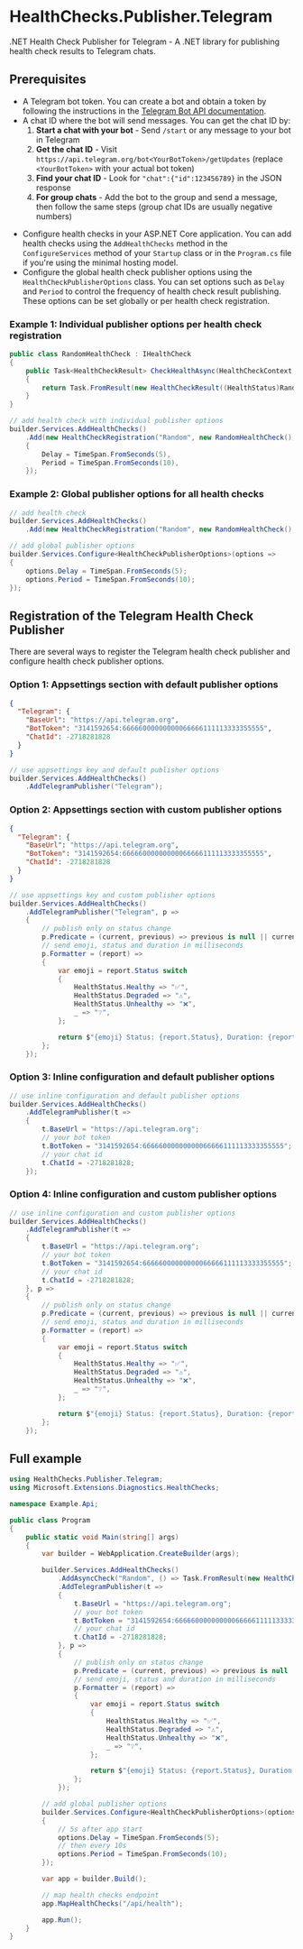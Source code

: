 # HealthChecks.Publisher.Telegram

.NET Health Check Publisher for Telegram - A .NET library for publishing health check results to Telegram chats.

## Prerequisites

- A Telegram bot token. You can create a bot and obtain a token by following the instructions in the [Telegram Bot API documentation](https://core.telegram.org/bots/api).
- A chat ID where the bot will send messages. You can get the chat ID by:
  1. **Start a chat with your bot** - Send `/start` or any message to your bot in Telegram
  2. **Get the chat ID** - Visit `https://api.telegram.org/bot<YourBotToken>/getUpdates` (replace `<YourBotToken>` with your actual bot token)
  3. **Find your chat ID** - Look for `"chat":{"id":123456789}` in the JSON response
  4. **For group chats** - Add the bot to the group and send a message, then follow the same steps (group chat IDs are usually negative numbers)

<!-- ## Installation
  You can install the `HealthChecks.Publisher.Telegram` package via NuGet Package Manager or by using the .NET CLI.

````bash
dotnet add package HealthChecks.Publisher.Telegram
``` -->

- Configure health checks in your ASP.NET Core application. You can add health checks using the `AddHealthChecks` method in the `ConfigureServices` method of your `Startup` class or in the `Program.cs` file if you're using the minimal hosting model.
- Configure the global health check publisher options using the `HealthCheckPublisherOptions` class. You can set options such as `Delay` and `Period` to control the frequency of health check result publishing. These options can be set globally or per health check registration.

### Example 1: Individual publisher options per health check registration

```cs
public class RandomHealthCheck : IHealthCheck
{
    public Task<HealthCheckResult> CheckHealthAsync(HealthCheckContext context, CancellationToken cancellationToken = default)
    {
        return Task.FromResult(new HealthCheckResult((HealthStatus)Random.Shared.Next(3)));
    }
}
```

```cs
// add health check with individual publisher options
builder.Services.AddHealthChecks()
    .Add(new HealthCheckRegistration("Random", new RandomHealthCheck(), HealthStatus.Unhealthy, ["random"])
    {
        Delay = TimeSpan.FromSeconds(5),
        Period = TimeSpan.FromSeconds(10),
    });
```

### Example 2: Global publisher options for all health checks

```cs
// add health check
builder.Services.AddHealthChecks()
    .Add(new HealthCheckRegistration("Random", new RandomHealthCheck(), HealthStatus.Unhealthy, ["random"]));

// add global publisher options
builder.Services.Configure<HealthCheckPublisherOptions>(options =>
{
    options.Delay = TimeSpan.FromSeconds(5);
    options.Period = TimeSpan.FromSeconds(10);
});
```

## Registration of the Telegram Health Check Publisher

There are several ways to register the Telegram health check publisher and configure health check publisher options.

### Option 1: Appsettings section with default publisher options

```json
{
  "Telegram": {
    "BaseUrl": "https://api.telegram.org",
    "BotToken": "3141592654:66666000000000066666111113333355555",
    "ChatId": -2718281828
  }
}
```

```cs
// use appsettings key and default publisher options
builder.Services.AddHealthChecks()
    .AddTelegramPublisher("Telegram");
```

### Option 2: Appsettings section with custom publisher options

```json
{
  "Telegram": {
    "BaseUrl": "https://api.telegram.org",
    "BotToken": "3141592654:66666000000000066666111113333355555",
    "ChatId": -2718281828
  }
}
```

```cs
// use appsettings key and custom publisher options
builder.Services.AddHealthChecks()
    .AddTelegramPublisher("Telegram", p =>
    {
        // publish only on status change
        p.Predicate = (current, previous) => previous is null || current.Status != previous.Status;
        // send emoji, status and duration in milliseconds
        p.Formatter = (report) =>
        {
            var emoji = report.Status switch
            {
                HealthStatus.Healthy => "✅",
                HealthStatus.Degraded => "⚠️",
                HealthStatus.Unhealthy => "❌",
                _ => "❔",
            };

            return $"{emoji} Status: {report.Status}, Duration: {report.TotalDuration.TotalMilliseconds}";
        };
    });
```

### Option 3: Inline configuration and default publisher options

```cs
// use inline configuration and default publisher options
builder.Services.AddHealthChecks()
    .AddTelegramPublisher(t =>
    {
        t.BaseUrl = "https://api.telegram.org";
        // your bot token
        t.BotToken = "3141592654:66666000000000066666111113333355555";
        // your chat id
        t.ChatId = -2718281828;
    });
```

### Option 4: Inline configuration and custom publisher options

```cs
// use inline configuration and custom publisher options
builder.Services.AddHealthChecks()
    .AddTelegramPublisher(t =>
    {
        t.BaseUrl = "https://api.telegram.org";
        // your bot token
        t.BotToken = "3141592654:66666000000000066666111113333355555";
        // your chat id
        t.ChatId = -2718281828;
    }, p =>
    {
        // publish only on status change
        p.Predicate = (current, previous) => previous is null || current.Status != previous.Status;
        // send emoji, status and duration in milliseconds
        p.Formatter = (report) =>
        {
            var emoji = report.Status switch
            {
                HealthStatus.Healthy => "✅",
                HealthStatus.Degraded => "⚠️",
                HealthStatus.Unhealthy => "❌",
                _ => "❔",
            };

            return $"{emoji} Status: {report.Status}, Duration: {report.TotalDuration.TotalMilliseconds}";
        };
    });
```

## Full example

```cs
using HealthChecks.Publisher.Telegram;
using Microsoft.Extensions.Diagnostics.HealthChecks;

namespace Example.Api;

public class Program
{
    public static void Main(string[] args)
    {
        var builder = WebApplication.CreateBuilder(args);

        builder.Services.AddHealthChecks()
            .AddAsyncCheck("Random", () => Task.FromResult(new HealthCheckResult((HealthStatus)Random.Shared.Next(3))))
            .AddTelegramPublisher(t =>
            {
                t.BaseUrl = "https://api.telegram.org";
                // your bot token
                t.BotToken = "3141592654:66666000000000066666111113333355555";
                // your chat id
                t.ChatId = -2718281828;
            }, p =>
            {
                // publish only on status change
                p.Predicate = (current, previous) => previous is null || current.Status != previous.Status;
                // send emoji, status and duration in milliseconds
                p.Formatter = (report) =>
                {
                    var emoji = report.Status switch
                    {
                        HealthStatus.Healthy => "✅",
                        HealthStatus.Degraded => "⚠️",
                        HealthStatus.Unhealthy => "❌",
                        _ => "❔",
                    };

                    return $"{emoji} Status: {report.Status}, Duration: {report.TotalDuration.TotalMilliseconds}";
                };
            });

        // add global publisher options
        builder.Services.Configure<HealthCheckPublisherOptions>(options =>
        {
            // 5s after app start
            options.Delay = TimeSpan.FromSeconds(5);
            // then every 10s
            options.Period = TimeSpan.FromSeconds(10);
        });

        var app = builder.Build();

        // map health checks endpoint
        app.MapHealthChecks("/api/health");

        app.Run();
    }
}
```
